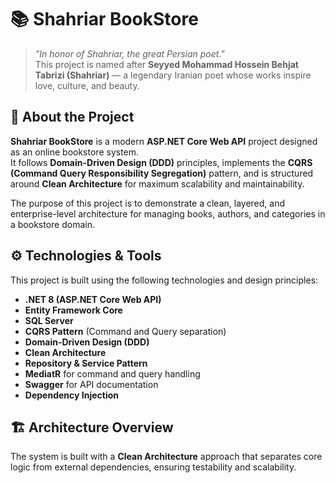 # 📚 Shahriar BookStore

> *"In honor of Shahriar, the great Persian poet."*  
> This project is named after **Seyyed Mohammad Hossein Behjat Tabrizi (Shahriar)** — a legendary Iranian poet whose works inspire love, culture, and beauty.

## 🧩 About the Project

**Shahriar BookStore** is a modern **ASP.NET Core Web API** project designed as an online bookstore system.  
It follows **Domain-Driven Design (DDD)** principles, implements the **CQRS (Command Query Responsibility Segregation)** pattern, and is structured around **Clean Architecture** for maximum scalability and maintainability.

The purpose of this project is to demonstrate a clean, layered, and enterprise-level architecture for managing books, authors, and categories in a bookstore domain.

## ⚙️ Technologies & Tools

This project is built using the following technologies and design principles:

- **.NET 8 (ASP.NET Core Web API)**
- **Entity Framework Core**
- **SQL Server**
- **CQRS Pattern** (Command and Query separation)
- **Domain-Driven Design (DDD)**
- **Clean Architecture**
- **Repository & Service Pattern**
- **MediatR** for command and query handling
- **Swagger** for API documentation
- **Dependency Injection**

## 🏗️ Architecture Overview

The system is built with a **Clean Architecture** approach that separates core logic from external dependencies, ensuring testability and scalability.

